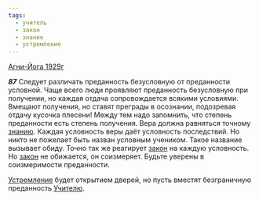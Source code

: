 ```yaml
---
tags:
  - учитель
  - закон
  - знание
  - устремление
---
```


[Агни-Йога 1929г](/agni/1929)

___87___
Следует различать преданность безусловную от преданности условной. Чаще всего люди проявляют преданность безусловную при получении, но каждая отдача сопровождается всякими условиями. Вмещают получения, но ставят преграды в осознании, подозревая отдачу кусочка плесени! Между тем надо запомнить, что степень преданности есть степень получения. Вера должна равняться точному [знанию](/tag/#знание). Каждая условность веры даёт условность последствий. Но никто не пожелает быть назван условным учеником. Такое название вызывает обиду. Точно так же реагирует [закон](/tag/#закон) на каждую условность. Но [закон](/tag/#закон) не обижается, он соизмеряет. Будьте уверены в соизмеримости преданности.   

[Устремление](/tag/#устремление) будет открытием дверей, но пусть вместят безграничную преданность [Учителю](/tag/#учитель).